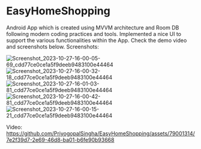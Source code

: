 # EasyHomeShopping
Android App which is created using MVVM architecture and Room DB following modern coding practices and tools. Implemented a nice UI to support the various functionalities within the App. 
Check the demo video and screenshots below.
Screenshots:

![Screenshot_2023-10-27-16-00-05-69_cdd77ce0ce1a5f9deeb9483100e44464](https://github.com/PriyogopalSingha/EasyHomeShopping/assets/79001314/1f715965-44ae-41ed-9a1c-d862b62b3d77)
![Screenshot_2023-10-27-16-00-32-18_cdd77ce0ce1a5f9deeb9483100e44464](https://github.com/PriyogopalSingha/EasyHomeShopping/assets/79001314/b56425d7-35c5-42d2-b946-b62e965b5227)
![Screenshot_2023-10-27-16-01-03-81_cdd77ce0ce1a5f9deeb9483100e44464](https://github.com/PriyogopalSingha/EasyHomeShopping/assets/79001314/416e2f71-268f-46ef-875c-6b8f20105f87)
![Screenshot_2023-10-27-16-00-42-81_cdd77ce0ce1a5f9deeb9483100e44464](https://github.com/PriyogopalSingha/EasyHomeShopping/assets/79001314/1807aa26-78fd-4c59-8576-9de73308df57)
![Screenshot_2023-10-27-16-00-15-21_cdd77ce0ce1a5f9deeb9483100e44464](https://github.com/PriyogopalSingha/EasyHomeShopping/assets/79001314/f0b200a0-fe56-4c4f-9b1e-a71321db6e00)


Video:
https://github.com/PriyogopalSingha/EasyHomeShopping/assets/79001314/7e2f39d7-2e69-46d8-ba01-b6fe90b93668
